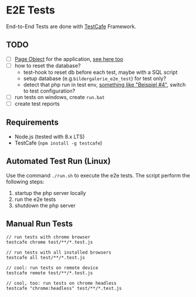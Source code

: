 # E2E Tests

End-to-End Tests are done with [TestCafe](https://devexpress.github.io/testcafe/) Framework.


## TODO

- [ ] [Page Object](https://martinfowler.com/bliki/PageObject.html) for the application, [see here too](https://devexpress.github.io/testcafe/documentation/recipes/using-page-model.html)
- [ ] how to reset the database?
    - test-hook to reset db before each test, maybe with a SQL script 
    - setup database (e.g.`bildergalerie_e2e_test`) for test only?
    - detect that php run in test env, [something like "Beispiel #4"](http://php.net/manual/de/features.commandline.webserver.php), switch to test configuration?
- [ ] run tests on windows, create `run.bat`
- [ ] create test reports

## Requirements
- Node.js (tested with 8.x LTS)
- TestCafe (`npm install -g testcafe`)

## Automated Test Run (Linux)

Use the command `./run.sh` to execute the e2e tests. The script perform the following steps:
1. startup the php server locally
2. run the e2e tests
3. shutdown the php server

## Manual Run Tests

    // run tests with chrome browser
    testcafe chrome test/**/*.test.js
    
    // run tests with all installed browsers
    testcafe all test/**/*.test.js
    
    // cool: run tests on remote device
    testcafe remote test/**/*.test.js
    
    // cool, too: run tests on chrome headless
    testcafe "chrome:headless" test/**/*.test.js
    

